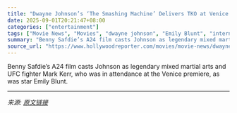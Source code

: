 ```yaml
---
title: "Dwayne Johnson’s ‘The Smashing Machine’ Delivers TKO at Venice World Premiere, 15-Minute Ovation"
date: 2025-09-01T20:21:47+08:00
categories: ["entertainment"]
tags: ["Movie News", "Movies", "dwayne johnson", "Emily Blunt", "international", "The Smashing Machine", "Venice 2025", "Venice Film Festival 2025"]
summary: "Benny Safdie’s A24 film casts Johnson as legendary mixed martial arts and UFC fighter Mark Kerr, who was in attendance at the Venice premiere, as was star Emily Blunt."
source_url: "https://www.hollywoodreporter.com/movies/movie-news/dwayne-johnson-the-smashing-machine-movie-a24-safdie-1236358240/"
---
```


Benny Safdie’s A24 film casts Johnson as legendary mixed martial arts and UFC fighter Mark Kerr, who was in attendance at the Venice premiere, as was star Emily Blunt.

---

*来源: [原文链接](https://www.hollywoodreporter.com/movies/movie-news/dwayne-johnson-the-smashing-machine-movie-a24-safdie-1236358240/)*
